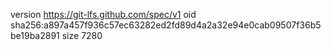 version https://git-lfs.github.com/spec/v1
oid sha256:a897a457f936c57ec63282ed2fd89d4a2a32e94e0cab09507f36b5be19ba2891
size 7280
